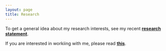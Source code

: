 ```yaml
---
layout: page
title: Research
---
```


<p class="message">
To get a general idea about my research interests, see my recent <a href="{{ site.baseurl }}public/research-statement.pdf"><b>research statement</b></a>.<br>

If you are interested in workiing with me, please read <a href="{{ site.baseurl }}work-with-me"><b>this</b></a>.

<!--  
</p>

 <div class="row">
      <div class="colleft">
          <div class="panel">
            <b> Hardware-software co-design for performance analysis: </b>

  As Moore’s Law nears an end, performance improvements are increasingly realized through parallelization of computation and increased heterogeneity of architectures. This increase in complexity makes it harder to tune the performance of applications. While modern hardware increasingly has support for understanding performance, such support is difficult to use. In this project, we will design intuitive means of specifying and automatically checking performance expectations from a system. If checks fail, we will identify the causes of performance issues. Ideal candidates for this project will be comfortable hacking inside and outside the kernel and have C/C++ as their mother tongue.
  <br>
          </div>
      </div>
      <div class="colright">
          <div class="panel">
            <b> Big data and machine learning for improving system reliability and performance: </b>
  Computer systems produce many by-products (e.g., logs, core dumps, network messages, etc.) as a result of their execution. Developers use such by-products to identify and fix correctness bugs as well as performance problems whenever they encounter them. However, the vast majority of these by-products goes unused. In this project, we explore how this large body of lost information can be used to train intelligent systems capable of improving the  reliability and performance of computer systems. Ideal candidates for this project will have working knowledge of big data analytics systems and machine learning algorithms as well as excellent system building skills.
          </div>
      </div>
      <div class="colleft">
          <div class="panel">
            <b> System support for efficient secure computing: </b>
 Hardware advances such as Intel SGX guarantee confidentiality and  integrity of computations in the presence of potentially malicious privileged software. Intel SGX enables this by establishing a secure container which is hosted by trusted hardware, which is very useful from a security perspective. In its current state, Intel SGX has important performance limitations. In this project we will design programming languages techniques and systems support to enable Intel SGX to be more efficient. Ideal candidates for this project will be black belt kernel hackers, who are very comfortable with C/C++. Working knowledge of Intel SGX is a big plus.

            </div>
  
      </div>
      <div class="colright">
          <div class="panel">
  <b> System support for emerging heterogeneous hardware:</b>

Heterogeneous computing systems that mix traditional CPUs with GPUs, FPGAs, and ASICs are becoming increasingly relevant. These systems come with a new set of challenges for developers such as non-uniformity in system development and unpredictable performance and energy behavior. Tackling the challenges will require rethinking the system stack and abstractions. This project will take an interdisciplinary approach to attack these imminent challenges. Ideal candidates for this project should be kernel ninjas comfortable with driver development. FPGA and/or GPU programming experience is a big plus.
  
  </div>
      </div>
      <div class="colleft">
          <div class="panel">
<b> Hardware-assisted software analysis: </b>

Software analysis techniques such as symbolic execution and model checking rely on exploring the state space of a program for various purposes such as determining the inputs that cause certain program paths to execute, or to find bugs in code. These analyses employ various state space exploration strategies, which ultimately determine their effectiveness and resource usage. In this project we will explore whether existing and novel hardware support could improve state space exploration effectiveness and efficiency. Ideal candidates for this project will have a mixed programming languages and system development background and a strong mathematical inclination.   
  
  </div>
      </div>
      <div class="colright">
          <div class="panel">
<b> Testing and debugging event-driven systems: </b>

Event-driven systems communicate  heavily with each other, users, and various devices. These systems have become widespread due to the proliferation of mobile platforms, Web 2.0 applications, and Internet of Things (IoT) devices. Event-driven systems, especially web and mobile applications, are often built by developers with little programming experience, especially in reasoning about concurrency, which results in buggy code. In this project, develop techniques and tools for finding programming errors in event-driven systems. Ideal candidates should have excellent Java programming skills and strong mathematical skills. Familiarity with Android is a big plus.
  
  </div>
      </div>
  </div>
-->